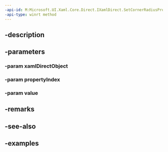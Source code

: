 ```yaml
---
-api-id: M:Microsoft.UI.Xaml.Core.Direct.IXamlDirect.SetCornerRadiusProperty(System.Object,Microsoft.UI.Xaml.Core.Direct.XamlPropertyIndex,Windows.UI.Xaml.CornerRadius)
-api-type: winrt method
---
```


## -description

## -parameters

### -param xamlDirectObject

### -param propertyIndex

### -param value

## -remarks

## -see-also

## -examples

